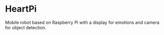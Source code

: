 # HeartPi
Mobile robot based on Raspberry Pi with a display for emotions and camera for object detection.
